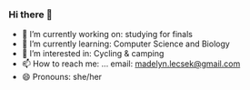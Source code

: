 ### Hi there 👋

- 🔭 I’m currently working on: studying for finals
- 🌱 I’m currently learning: Computer Science and Biology
- 👯 I’m interested in: Cycling & camping
- 📫 How to reach me: ... email: madelyn.lecsek@gmail.com
- 😄 Pronouns: she/her


